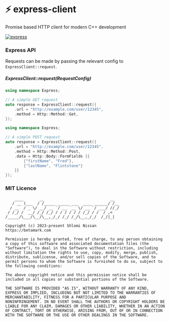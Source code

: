 # ⚡ express-client
Promise based HTTP client for modern C++ development

[![express](https://github.com/shlomnissan/express-client/workflows/Express/badge.svg)](https://github.com/shlomnissan/express-client/actions/workflows/main.yml)

### Express API

Requests can be made by passing the relevant config to `ExpressClient::request`.

##### ExpressClient::request(RequestConfig)

```cpp
using namespace Express;

// A simple GET request
auto response = ExpressClient::request({
    .url = "http://example.com/user/12345",
    .method = Http::Method::Get,
});
```

```cpp
using namespace Express;

// A simple POST request
auto response = ExpressClient::request({
    .url = "http://example.com/user/12345",
    .method = Http::Method::Post,
    .data = Http::Body::FormFields {{
        {"firstName", "Fred"},
        {"lastName", "Flintstone"}
    }}
});
```

### MIT Licence
```
    ____       __                             __  
   / __ )___  / /_____ _____ ___  ____ ______/ /__
  / __  / _ \/ __/ __ `/ __ `__ \/ __ `/ ___/ //_/
 / /_/ /  __/ /_/ /_/ / / / / / / /_/ / /  / ,<   
/_____/\___/\__/\__,_/_/ /_/ /_/\__,_/_/  /_/|_|  
                                                  
Copyright (c) 2023-present Shlomi Nissan
https://betamark.com

Permission is hereby granted, free of charge, to any person obtaining
a copy of this software and associated documentation files (the
"Software"), to deal in the Software without restriction, including
without limitation the rights to use, copy, modify, merge, publish,
distribute, sublicense, and/or sell copies of the Software, and to
permit persons to whom the Software is furnished to do so, subject to
the following conditions:

The above copyright notice and this permission notice shall be
included in all copies or substantial portions of the Software.

THE SOFTWARE IS PROVIDED "AS IS", WITHOUT WARRANTY OF ANY KIND,
EXPRESS OR IMPLIED, INCLUDING BUT NOT LIMITED TO THE WARRANTIES OF
MERCHANTABILITY, FITNESS FOR A PARTICULAR PURPOSE AND
NONINFRINGEMENT. IN NO EVENT SHALL THE AUTHORS OR COPYRIGHT HOLDERS BE
LIABLE FOR ANY CLAIM, DAMAGES OR OTHER LIABILITY, WHETHER IN AN ACTION
OF CONTRACT, TORT OR OTHERWISE, ARISING FROM, OUT OF OR IN CONNECTION
WITH THE SOFTWARE OR THE USE OR OTHER DEALINGS IN THE SOFTWARE.
```
